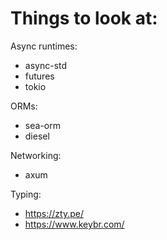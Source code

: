 Things to look at:
=====

Async runtimes:
- async-std
- futures
- tokio

ORMs:
- sea-orm
- diesel

Networking:
- axum

Typing:
- https://zty.pe/
- https://www.keybr.com/